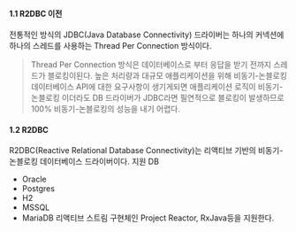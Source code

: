 
#### 1.1 R2DBC 이전
전통적인 방식의 JDBC(Java Database Connectivity) 드라이버는 하나의 커넥션에 하나의 스레드를 사용하는 Thread Per Connection 방식이다.

> Thread Per Connection 방식은 데이터베이스로 부터 응답을 받기 전까지 스레드가 블로킹이된다.
> 높은 처리량과 대규모 애플리케이션을 위해 비동기-논블로킹 데이터베이스 API에 대한 요구사항이 생기게되면
> 애플리케이션 로직이 비동기-논블로킹 이더라도 DB 드라이버가 JDBC라면 필연적으로 블로킹이 발생하므로 100% 비동기-논블로킹의 성능을 내기 어렵다.

#### 1.2 R2DBC
R2DBC(Reactive Relational Database Connectivity)는 리액티브 기반의 비동기-논블로킹 데이터베이스 드라이버이다.
지원 DB
- Oracle
- Postgres
- H2
- MSSQL
- MariaDB
리액티브 스트림 구현체인 Project Reactor, RxJava등을 지원한다.
